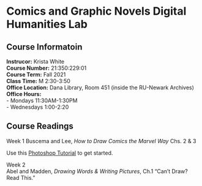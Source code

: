 # Comics and Graphic Novels Digital Humanities Lab

## Course Informatoin
**Instrucor:** Krista White  
**Course Number:** 21:350:229:01  
**Course Term:** Fall 2021  
**Class Time:** M 2:30-3:50  
**Office Location:** Dana Library, Room 451 (inside the RU-Newark Archives)
**Office Hours:**  
        - Mondays    11:30AM-1:30PM  
        - Wednesdays 1:00-2:20  

## Course Readings  
Week 1
Buscema and Lee, *How to Draw Comics the Marvel Way* 
Chs. 2 & 3 

Use this  [Photoshop Tutorial](https://helpx.adobe.com/photoshop/using/masking-layers.html) to get started.  

Week 2  
Abel and Madden, *Drawing Words & Writing Pictures*, Ch.1 “Can’t Draw? Read This.”

